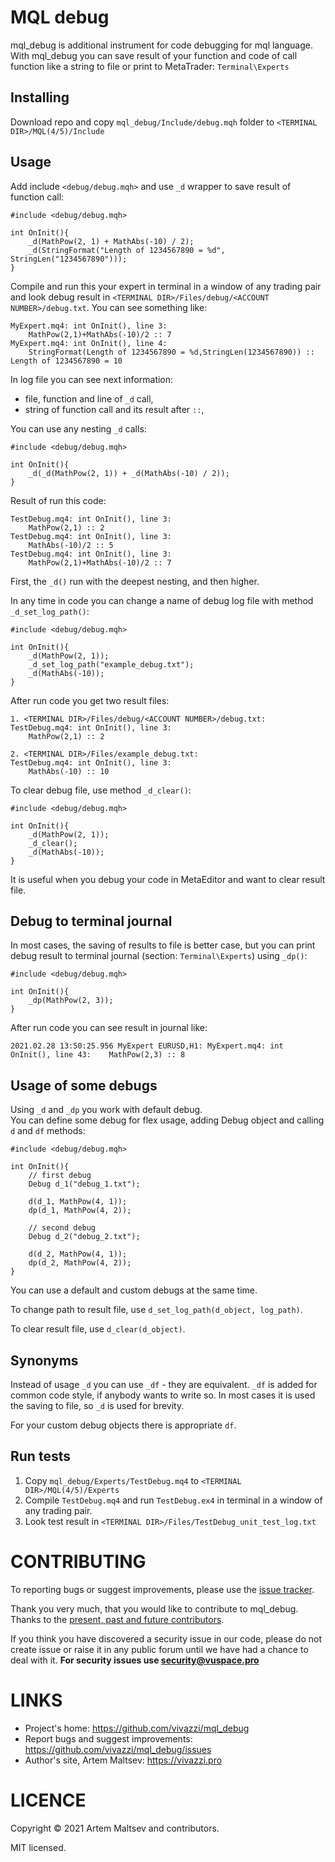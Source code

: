 # MQL debug

mql_debug is additional instrument for code debugging for mql language. With mql_debug you can save result of your function 
and code of call function like a string to file or print to MetaTrader: `Terminal\Experts`

## Installing

Download repo and copy `mql_debug/Include/debug.mqh` folder to `<TERMINAL DIR>/MQL(4/5)/Include`

## Usage

Add include `<debug/debug.mqh>` and use `_d` wrapper to save result of function call:

```mql4
#include <debug/debug.mqh>

int OnInit(){
    _d(MathPow(2, 1) + MathAbs(-10) / 2);
    _d(StringFormat("Length of 1234567890 = %d", StringLen("1234567890")));
}
```

Compile and run this your expert in terminal in a window of any trading pair and look debug result in `<TERMINAL DIR>/Files/debug/<ACCOUNT NUMBER>/debug.txt`.
You can see something like:
```
MyExpert.mq4: int OnInit(), line 3:
    MathPow(2,1)+MathAbs(-10)/2 :: 7
MyExpert.mq4: int OnInit(), line 4:
    StringFormat(Length of 1234567890 = %d,StringLen(1234567890)) :: Length of 1234567890 = 10
```

In log file you can see next information:

- file, function and line of `_d` call,
- string of function call and its result after `::`,

You can use any nesting `_d` calls:

```mql4
#include <debug/debug.mqh>

int OnInit(){
    _d(_d(MathPow(2, 1)) + _d(MathAbs(-10) / 2));
}
```

Result of run this code:

```
TestDebug.mq4: int OnInit(), line 3:
    MathPow(2,1) :: 2
TestDebug.mq4: int OnInit(), line 3:
    MathAbs(-10)/2 :: 5
TestDebug.mq4: int OnInit(), line 3:
    MathPow(2,1)+MathAbs(-10)/2 :: 7
```

First, the `_d()` run with the deepest nesting, and then higher.

In any time in code you can change a name of debug log file with method `_d_set_log_path()`:

```mql4
#include <debug/debug.mqh>

int OnInit(){
    _d(MathPow(2, 1));
    _d_set_log_path("example_debug.txt");
    _d(MathAbs(-10));
}
```

After run code you get two result files:

```
1. <TERMINAL DIR>/Files/debug/<ACCOUNT NUMBER>/debug.txt:
TestDebug.mq4: int OnInit(), line 3:
    MathPow(2,1) :: 2

2. <TERMINAL DIR>/Files/example_debug.txt:
TestDebug.mq4: int OnInit(), line 3:
    MathAbs(-10) :: 10
```

To clear debug file, use method `_d_clear()`:

```mql4
#include <debug/debug.mqh>

int OnInit(){
    _d(MathPow(2, 1));
    _d_clear();
    _d(MathAbs(-10));
}
```

It is useful when you debug your code in MetaEditor and want to clear result file.


## Debug to terminal journal

In most cases, the saving of results to file is better case, but you can print debug result to terminal journal (section: `Terminal\Experts`) using `_dp()`:

```mql4
#include <debug/debug.mqh>

int OnInit(){
    _dp(MathPow(2, 3));
}
```

After run code you can see result in journal like:

```
2021.02.28 13:50:25.956	MyExpert EURUSD,H1: MyExpert.mq4: int OnInit(), line 43:    MathPow(2,3) :: 8
```


## Usage of some debugs

Using `_d` and `_dp` you work with default debug.  
You can define some debug for flex usage, adding Debug object and calling `d` and `df` methods:

```mql4
#include <debug/debug.mqh>

int OnInit(){
    // first debug
    Debug d_1("debug_1.txt");

    d(d_1, MathPow(4, 1));
    dp(d_1, MathPow(4, 2));
    
    // second debug
    Debug d_2("debug_2.txt");

    d(d_2, MathPow(4, 1));
    dp(d_2, MathPow(4, 2));
}
```

You can use a default and custom debugs at the same time.

To change path to result file, use `d_set_log_path(d_object, log_path)`.

To clear result file, use `d_clear(d_object)`.

## Synonyms

Instead of usage `_d` you can use `_df` - they are equivalent. `_df` is added for common code style, if anybody wants to write so. 
In most cases it is used the saving to file, so `_d` is used for brevity.

For your custom debug objects there is appropriate `df`.

## Run tests

1. Copy `mql_debug/Experts/TestDebug.mq4` to `<TERMINAL DIR>/MQL(4/5)/Experts`
2. Compile `TestDebug.mq4` and run `TestDebug.ex4` in terminal in a window of any trading pair.
3. Look test result in `<TERMINAL DIR>/Files/TestDebug_unit_test_log.txt`

# CONTRIBUTING

To reporting bugs or suggest improvements, please use the [issue tracker](https://github.com/vivazzi/mql_debug/issues).

Thank you very much, that you would like to contribute to mql_debug. Thanks to the [present, past and future contributors](https://github.com/vivazzi/mql_debug/contributors).

If you think you have discovered a security issue in our code, please do not create issue or raise it in any public forum until we have had a chance to deal with it.
**For security issues use security@vuspace.pro**


# LINKS

- Project's home: https://github.com/vivazzi/mql_debug
- Report bugs and suggest improvements: https://github.com/vivazzi/mql_debug/issues
- Author's site, Artem Maltsev: https://vivazzi.pro
    
# LICENCE

Copyright © 2021 Artem Maltsev and contributors.

MIT licensed.
